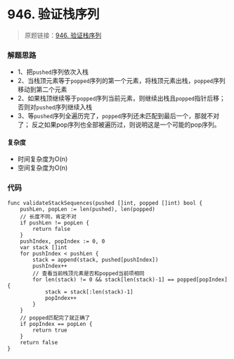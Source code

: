 # 946. 验证栈序列
> 原题链接：[946. 验证栈序列](https://leetcode-cn.com/problems/validate-stack-sequences/)

### 解题思路
* 1、把``pushed``序列依次入栈
* 2、当栈顶元素等于``popped``序列的第一个元素，将栈顶元素出栈，``popped``序列移动到第二个元素
* 2、如果栈顶继续等于``popped``序列当前元素，则继续出栈且``popped``指针后移；否则对``pushed``序列继续入栈
* 3、等``pushed``序列全遍历完了，``popped``序列还未匹配到最后一个，那就不对了；
反之如果pop序列也全部被遍历过，则说明这是一个可能的pop序列。
#### 复杂度
* 时间复杂度为O(n)
* 空间复杂度为O(n)
### 代码
```golang
func validateStackSequences(pushed []int, popped []int) bool {
	pushLen, popLen := len(pushed), len(popped)
	// 长度不同，肯定不对
	if pushLen != popLen {
		return false
	}
	pushIndex, popIndex := 0, 0
	var stack []int
	for pushIndex < pushLen {
		stack = append(stack, pushed[pushIndex])
		pushIndex++
		// 查看当前栈顶元素是否和popped当前项相同
		for len(stack) != 0 && stack[len(stack)-1] == popped[popIndex] {
			stack = stack[:len(stack)-1]
			popIndex++
		}
	}
	// popped匹配完了就正确了
	if popIndex == popLen {
		return true
	}
	return false
}
```